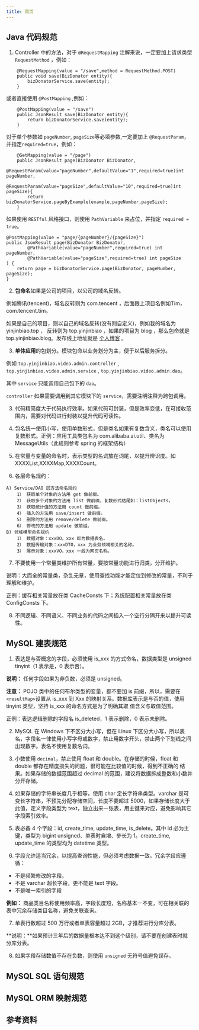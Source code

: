 ```yaml
---
title: 首页
---
```


## Java 代码规范

1. Controller 中的方法，对于 `@RequestMapping` 注解来说，一定要加上请求类型 `RequestMethod` ，例如：
```java{1}
	@RequestMapping(value = "/save",method = RequestMethod.POST)
	public void save(BizDonator entity){
		bizDonatorService.save(entity);
	}
```

或者直接使用 `@PostMapping` ,例如：
```java{1}
	@PostMapping(value = "/save")
	public JsonResult save(BizDonator entity){
		return bizDonatorService.save(entity);
	}
```

对于单个参数如 `pageNumber`, `pageSize`等必填参数,一定要加上 `@RequestParam`，并指定`required=true`，例如：
```java{3,4}
	@GetMapping(value = "/page")
	public JsonResult page(BizDonator BizDonator,
			@RequestParam(value="pageNumber",defaultValue="1",required=true)int pageNumber, 
			@RequestParam(value="pageSize",defaultValue="10",required=true)int pageSize){
		return bizDonatorService.pageByExample(example,pageNumber,pageSize);
	}
```

如果使用 `RESTful` 风格接口，则使用 `PathVariable` 来占位，并指定 `required = true`。
```java{1,3,4}
@PostMapping(value = "page/{pageNumber}/{pageSize}")
public JsonResult page(BizDonator BizDonator,
        @PathVariable(value="pageNumber",required=true) int pageNumber,
        @PathVariable(value="pageSize",required=true) int pageSize
) {
    return page = bizDonatorService.page(BizDonator, pageNumber, pageSize);
}
```

2. **包命名**如果是公司的项目，以公司的域名反转。

例如腾讯(tencent)，域名反转则为 com.tencent ，后面跟上项目名例如Tim，com.tencent.tim。

如果是自己的项目，则以自己的域名反转(没有则自定义)，例如我的域名为 yinjinbiao.top ， 反转则为 top.yinjinbiao ，如果的项目为 blog ，那么包命就是 top.yinjinbiao.blog。发布线上地址就是 [个人博客](https://blog.yinjinbiao.top) 。

3. **单体应用**的包划分。模块包命以业务划分为主，便于以后服务拆分。

例如 `top.yinjinbiao.video.admin.controller` , `top.yinjinbiao.video.admin.service` , `top.yinjinbiao.video.admin.dao`。

其中 `service` 只能调用自己包下的 `dao`。

`controller` 如果需要调用到其它模块下的 `service`，需要注明注释为跨包调用。 


3. 代码精简度大于代码执行效率。如果代码可封装，但是效率变低，在可接收范围内，需要对代码进行封装以提升代码可读性。

4. 包名统一使用小写，使用单数形式，但是类名如果有复数含义，类名可以使用复数形式。正例：应用工具类包名为 com.alibaba.ai.util、类名为 MessageUtils（此规则参考 spring 的框架结构）

5. 在常量与变量的命名时，表示类型的名词放在词尾，以提升辨识度。如XXXXList,XXXXMap,XXXXCount。

6. 各层命名规约：
```
A) Service/DAO 层方法命名规约
	1） 获取单个对象的方法用 get 做前缀。
	2） 获取多个对象的方法用 list 做前缀，复数形式结尾如：listObjects。 
	3） 获取统计值的方法用 count 做前缀。
	4） 插入的方法用 save/insert 做前缀。
	5） 删除的方法用 remove/delete 做前缀。
	6） 修改的方法用 update 做前缀。
B) 领域模型命名规约
	1） 数据对象：xxxDO，xxx 即为数据表名。
	2） 数据传输对象：xxxDTO，xxx 为业务领域相关的名称。
	3） 展示对象：xxxVO，xxx 一般为网页名称。
```

7. 不要使用一个常量类维护所有常量，要按常量功能进行归类，分开维护。

说明：大而全的常量类，杂乱无章，使用查找功能才能定位到修改的常量，不利于理解和维护。

正例：缓存相关常量放在类 CacheConsts 下；系统配置相关常量放在类 ConfigConsts 下。

8. 不同逻辑、不同语义、不同业务的代码之间插入一个空行分隔开来以提升可读性。


## MySQL 建表规范

1. 表达是与否概念的字段，必须使用 is_xxx 的方式命名，数据类型是 unsigned tinyint（1 表示是，0 表示否）。

**说明：** 任何字段如果为非负数，必须是 unsigned。

**注意：** POJO 类中的任何布尔类型的变量，都不要加 is 前缀，所以，需要在`<resultMap>`设置从 is_xxx
到 Xxx 的映射关系。数据库表示是与否的值，使用 tinyint 类型，坚持 is_xxx 的命名方式是为了明确其取
值含义与取值范围。

正例：表达逻辑删除的字段名 is_deleted，1 表示删除，0 表示未删除。

2. MySQL 在 Windows 下不区分大小写，但在 Linux 下区分大小写，所以表名，字段名一律使用小写字母或数字，禁止用数字开头，禁止两个下划线之间出现数字。表名不使用复数名词。

3. 小数使用 `decimal`，禁止使用 float 和 double。在存储的时候，float 和 double 都存在精度损失的问题，很可能在比较值的时候，得到不正确的
结果。如果存储的数据范围超过 decimal 的范围，建议将数据拆成整数和小数并分开存储。

4. 如果存储的字符串长度几乎相等，使用 char 定长字符串类型。varchar 是可变长字符串，不预先分配存储空间，长度不要超过 5000，如果存储长度大于此值，定义字段类型为 text，独立出来一张表，用主键来对应，避免影响其它字段索引效率。

5. 表必备 4 个字段：id, create_time, update_time, is_delete。其中 id 必为主键，类型为 bigint unsigned、单表时自增、步长为 1。create_time, update_time
的类型均为 datetime 类型。

6. 字段允许适当冗余，以提高查询性能，但必须考虑数据一致。冗余字段应遵循：
- 不是频繁修改的字段。
- 不是 varchar 超长字段，更不能是 text 字段。
- 不是唯一索引的字段

**例如：** 商品类目名称使用频率高，字段长度短，名称基本一不变，可在相关联的表中冗余存储类目名称，避免关联查询。

7. 单表行数超过 500 万行或者单表容量超过 2GB，才推荐进行分库分表。

**说明：**如果预计三年后的数据量根本达不到这个级别，请不要在创建表时就分库分表。

8. 如果字段存储数值不存在负数，则使用 `unsigned` 无符号值避免误存。

## MySQL SQL 语句规范

## MySQL ORM 映射规范


## 参考资料
